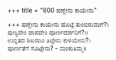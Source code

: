 +++
title = "800 ಹಣ್ಣೇನು ಕಾಯೇನು"

+++
ಹಣ್ಣೇನು ಕಾಯೇನು ಹೊಟ್ಟೆ ತುಂಬಿರುವಂಗೆ?।  
ಪುಣ್ಯವೇಂ ಪಾಪವೇಂ ಪೂರ್ಣದರ್ಶನಿಗೆ?॥  
ಉನ್ನತದ ಶಿಖರದಿಂ ತಿಟ್ಟೇನು ಕುಳಿಯೇನು?।  
ಪೂರ್ಣತೆಗೆ ಸೊಟ್ಟೇನು? - ಮಂಕುತಿಮ್ಮ॥  